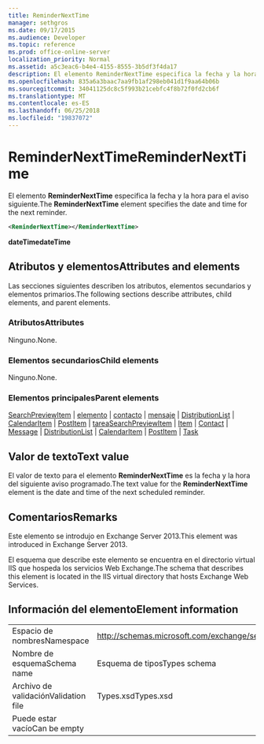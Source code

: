 ```yaml
---
title: ReminderNextTime
manager: sethgros
ms.date: 09/17/2015
ms.audience: Developer
ms.topic: reference
ms.prod: office-online-server
localization_priority: Normal
ms.assetid: a5c3eac6-b4e4-4155-8555-3b5df3f4da17
description: El elemento ReminderNextTime especifica la fecha y la hora para el aviso siguiente.
ms.openlocfilehash: 835a6a3baac7aa9fb1af298eb041d1f9aa64b06b
ms.sourcegitcommit: 34041125dc8c5f993b21cebfc4f8b72f0fd2cb6f
ms.translationtype: MT
ms.contentlocale: es-ES
ms.lasthandoff: 06/25/2018
ms.locfileid: "19837072"
---
```

# <a name="remindernexttime"></a><span data-ttu-id="80377-103">ReminderNextTime</span><span class="sxs-lookup"><span data-stu-id="80377-103">ReminderNextTime</span></span>

<span data-ttu-id="80377-104">El elemento **ReminderNextTime** especifica la fecha y la hora para el aviso siguiente.</span><span class="sxs-lookup"><span data-stu-id="80377-104">The **ReminderNextTime** element specifies the date and time for the next reminder.</span></span> 
  
```XML
<ReminderNextTime></ReminderNextTime>
```

 <span data-ttu-id="80377-105">**dateTime**</span><span class="sxs-lookup"><span data-stu-id="80377-105">**dateTime**</span></span>
## <a name="attributes-and-elements"></a><span data-ttu-id="80377-106">Atributos y elementos</span><span class="sxs-lookup"><span data-stu-id="80377-106">Attributes and elements</span></span>

<span data-ttu-id="80377-107">Las secciones siguientes describen los atributos, elementos secundarios y elementos primarios.</span><span class="sxs-lookup"><span data-stu-id="80377-107">The following sections describe attributes, child elements, and parent elements.</span></span>
  
### <a name="attributes"></a><span data-ttu-id="80377-108">Atributos</span><span class="sxs-lookup"><span data-stu-id="80377-108">Attributes</span></span>

<span data-ttu-id="80377-109">Ninguno.</span><span class="sxs-lookup"><span data-stu-id="80377-109">None.</span></span>
  
### <a name="child-elements"></a><span data-ttu-id="80377-110">Elementos secundarios</span><span class="sxs-lookup"><span data-stu-id="80377-110">Child elements</span></span>

<span data-ttu-id="80377-111">Ninguno.</span><span class="sxs-lookup"><span data-stu-id="80377-111">None.</span></span>
  
### <a name="parent-elements"></a><span data-ttu-id="80377-112">Elementos principales</span><span class="sxs-lookup"><span data-stu-id="80377-112">Parent elements</span></span>

<span data-ttu-id="80377-113">[SearchPreviewItem](searchpreviewitem.md) | [elemento](item.md) | [contacto](contact.md) | [mensaje](message-ex15websvcsotherref.md) | [DistributionList](distributionlist.md) | [CalendarItem](calendaritem.md) | [PostItem](postitem.md) | [tarea](task.md)</span><span class="sxs-lookup"><span data-stu-id="80377-113">[SearchPreviewItem](searchpreviewitem.md) | [Item](item.md) | [Contact](contact.md) | [Message](message-ex15websvcsotherref.md) | [DistributionList](distributionlist.md) | [CalendarItem](calendaritem.md) | [PostItem](postitem.md) | [Task](task.md)</span></span>
  
## <a name="text-value"></a><span data-ttu-id="80377-114">Valor de texto</span><span class="sxs-lookup"><span data-stu-id="80377-114">Text value</span></span>

<span data-ttu-id="80377-115">El valor de texto para el elemento **ReminderNextTime** es la fecha y la hora del siguiente aviso programado.</span><span class="sxs-lookup"><span data-stu-id="80377-115">The text value for the **ReminderNextTime** element is the date and time of the next scheduled reminder.</span></span> 
  
## <a name="remarks"></a><span data-ttu-id="80377-116">Comentarios</span><span class="sxs-lookup"><span data-stu-id="80377-116">Remarks</span></span>

<span data-ttu-id="80377-117">Este elemento se introdujo en Exchange Server 2013.</span><span class="sxs-lookup"><span data-stu-id="80377-117">This element was introduced in Exchange Server 2013.</span></span>
  
<span data-ttu-id="80377-118">El esquema que describe este elemento se encuentra en el directorio virtual IIS que hospeda los servicios Web Exchange.</span><span class="sxs-lookup"><span data-stu-id="80377-118">The schema that describes this element is located in the IIS virtual directory that hosts Exchange Web Services.</span></span>
  
## <a name="element-information"></a><span data-ttu-id="80377-119">Información del elemento</span><span class="sxs-lookup"><span data-stu-id="80377-119">Element information</span></span>

|||
|:-----|:-----|
|<span data-ttu-id="80377-120">Espacio de nombres</span><span class="sxs-lookup"><span data-stu-id="80377-120">Namespace</span></span>  <br/> |http://schemas.microsoft.com/exchange/services/2006/types  <br/> |
|<span data-ttu-id="80377-121">Nombre de esquema</span><span class="sxs-lookup"><span data-stu-id="80377-121">Schema name</span></span>  <br/> |<span data-ttu-id="80377-122">Esquema de tipos</span><span class="sxs-lookup"><span data-stu-id="80377-122">Types schema</span></span>  <br/> |
|<span data-ttu-id="80377-123">Archivo de validación</span><span class="sxs-lookup"><span data-stu-id="80377-123">Validation file</span></span>  <br/> |<span data-ttu-id="80377-124">Types.xsd</span><span class="sxs-lookup"><span data-stu-id="80377-124">Types.xsd</span></span>  <br/> |
|<span data-ttu-id="80377-125">Puede estar vacío</span><span class="sxs-lookup"><span data-stu-id="80377-125">Can be empty</span></span>  <br/> ||
   

